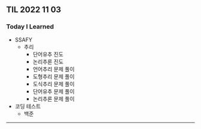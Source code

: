 ## TIL 2022 11 03

### Today I Learned

- SSAFY
  - 추리
    - 단어유추 진도
    - 논리추론 진도
    - 언어추리 문제 풀이
    - 도형추리 문제 풀이
    - 도식추리 문제 풀이
    - 단어유추 문제 풀이
    - 논리추론 문제 풀이
- 코딩 테스트
  - 백준

---
